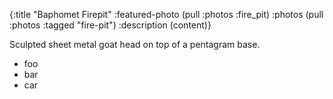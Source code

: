{:title          "Baphomet Firepit"
 :featured-photo (pull :photos :fire_pit)
 :photos         (pull :photos :tagged "fire-pit")
 :description    (content)}

Sculpted sheet metal goat head on top of a pentagram base.

* foo
* bar
* car